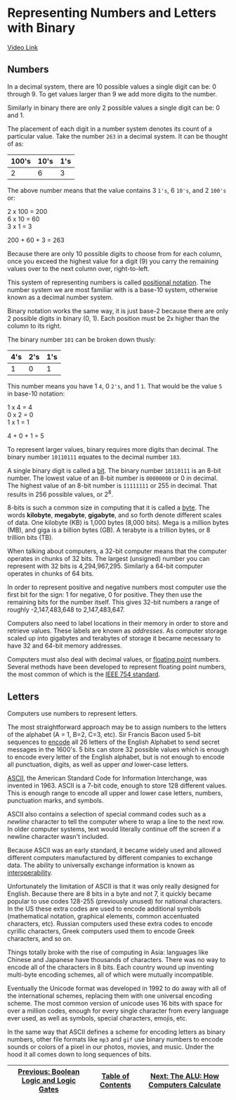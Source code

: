 # Representing Numbers and Letters with Binary
[Video Link](https://youtu.be/1GSjbWt0c9M)

## Numbers
In a decimal system, there are 10 possible values a single digit can be: 0 through 9. To get values larger than 9 we add more digits to the number.

Similarly in binary there are only 2 possible values a single digit can be: 0 and 1.

The placement of each digit in a number system denotes its count of a particular value. Take the number `263` in a decimal system. It can be thought of as:

| 100's | 10's | 1's |
| ----- | ---- | --- |
| 2     | 6    | 3   |

The above number means that the value contains 3 `1's`, 6 `10's`, and 2 `100's` or:

2 x 100 = 200<br/>
6 x 10  = 60<br/>
3 x 1   = 3<br/>

200 + 60 + 3 = 263

Because there are only 10 possible digits to choose from for each column, once you exceed the highest value for a digit (9) you carry the remaining values over to the next column over, right-to-left.

This system of representing numbers is called [positional notation](../glossary/README.md#positional-notation). The number system we are most familiar with is a base-10 system, otherwise known as a decimal number system.

Binary notation works the same way, it is just base-2 because there are only 2 possible digits in binary (0, 1). Each position must be 2x higher than the column to its right.

The binary number `101` can be broken down thusly:

| 4's | 2's | 1's |
| --- | --- | --- |
| 1   | 0   | 1   |

This number means you have 1 `4`, 0 `2's`, and 1 `1`. That would be the value `5` in base-10 notation:

1 x 4 = 4<br/>
0 x 2 = 0<br/>
1 x 1 = 1<br/>

4 + 0 + 1 = 5

To represent larger values, binary requires more digits than decimal. The binary number `10110111` equates to the decimal number `183`.

A single binary digit is called a [bit](../glossary/README.md#bit). The binary number `10110111` is an 8-bit number. The lowest value of an 8-bit number is `00000000` or 0 in decimal. The highest value of an 8-bit number is `11111111` or 255 in decimal. That results in 256 possible values, or 2<sup>8</sup>.

8-bits is such a common size in computing that it is called a [byte](../glossary/README.md#byte). The words **kilobyte**, **megabyte**, **gigabyte**, and so forth denote different scales of data. One kilobyte (KB) is 1,000 bytes (8,000 bits). Mega is a million bytes (MB), and giga is a billion bytes (GB). A terabyte is a trillion bytes, or 8 trillion bits (TB).

When talking about computers, a 32-bit computer means that the computer operates in chunks of 32 bits. The largest (unsigned) number you can represent with 32 bits is 4,294,967,295. Similarly a 64-bit computer operates in chunks of 64 bits.

In order to represent positive and negative numbers most computer use the first bit for the sign: 1 for negative, 0 for positive. They then use the remaining bits for the number itself. This gives 32-bit numbers a range of roughly -2,147,483,648 to 2,147,483,647.

Computers also need to label locations in their memory in order to store and retrieve values. These labels are known as _addresses_. As computer storage scaled up into gigabytes and terabytes of storage it became necessary to have 32 and 64-bit memory addresses.

Computers must also deal with decimal values, or [floating point](../glossary/README.md#floating-point) numbers. Several methods have been developed to represent floating point numbers, the most common of which is the [IEEE 754 standard](https://en.wikipedia.org/wiki/IEEE_754).

## Letters
Computers use numbers to represent letters.

The most straightforward approach may be to assign numbers to the letters of the alphabet (A = 1, B=2, C=3, etc). Sir Francis Bacon used 5-bit sequences to [encode](https://en.wikipedia.org/wiki/Bacon%27s_cipher) all 26 letters of the English Alphabet to send secret messages in the 1600's. 5 bits can store 32 possible values which is enough to encode every letter of the English alphabet, but is not enough to encode all punctuation, digits, as well as upper _and_ lower-case letters.

[ASCII](https://en.wikipedia.org/wiki/ASCII), the American Standard Code for Information Interchange, was invented in 1963. ASCII is a 7-bit code, enough to store 128 different values. This is enough range to encode all upper and lower case letters, numbers, punctuation marks, and symbols.

ASCII also contains a selection of special command codes such as a _newline_ character to tell the computer where to wrap a line to the next row. In older computer systems, text would literally continue off the screen if a newline character wasn't included.

Because ASCII was an early standard, it became widely used and allowed different computers manufactured by different companies to exchange data. The ability to universally exchange information is known as [interoperability](../glossary/README.md#interoperability).

Unfortunately the limitation of ASCII is that it was only really designed for English. Because there are 8 bits in a byte and not 7, it quickly became popular to use codes 128-255 (previously unused) for national characters. In the US these extra codes are used to encode additional symbols (mathematical notation, graphical elements, common accentuated characters, etc). Russian computers used these extra codes to encode cyrillic characters, Greek computers used them to encode Greek characters, and so on.

Things totally broke with the rise of computing in Asia: languages like Chinese and Japanese have thousands of characters. There was no way to encode all of the characters in 8 bits. Each country wound up inventing multi-byte encoding schemes, all of which were mutually incompatible.

Eventually the Unicode format was developed in 1992 to do away with all of the international schemes, replacing them with one universal encoding scheme. The most common version of unicode uses 16 bits with space for over a million codes, enough for every single character from every language ever used, as well as symbols, special characters, emojis, etc.

In the same way that ASCII defines a scheme for encoding letters as binary numbers, other file formats like `mp3` and `gif` use binary numbers to encode sounds or colors of a pixel in our photos, movies, and music. Under the hood it all comes down to long sequences of bits.

| [Previous: Boolean Logic and Logic Gates](../03/README.md) | [Table of Contents](../README.md#table-of-contents) | [Next: The ALU: How Computers Calculate](../05/README.md) |
| :--------------------------------------------------------: | :-------------------------------------------------: | :-------------------------------------------------------: |
